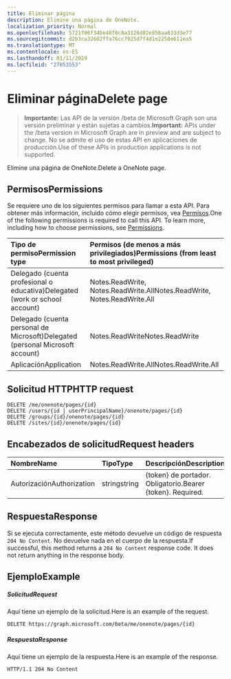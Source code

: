 ```yaml
---
title: Eliminar página
description: Elimine una página de OneNote.
localization_priority: Normal
ms.openlocfilehash: 5721f06f34be48f0c8a3126d82e858aa833d3e77
ms.sourcegitcommit: d2b3ca32602ffa76cc7925d7f4d1e2258e611ea5
ms.translationtype: MT
ms.contentlocale: es-ES
ms.lasthandoff: 01/11/2019
ms.locfileid: "27853553"
---
```

# <a name="delete-page"></a><span data-ttu-id="cd7f9-103">Eliminar página</span><span class="sxs-lookup"><span data-stu-id="cd7f9-103">Delete page</span></span>

> <span data-ttu-id="cd7f9-104">**Importante:** Las API de la versión /beta de Microsoft Graph son una versión preliminar y están sujetas a cambios.</span><span class="sxs-lookup"><span data-stu-id="cd7f9-104">**Important:** APIs under the /beta version in Microsoft Graph are in preview and are subject to change.</span></span> <span data-ttu-id="cd7f9-105">No se admite el uso de estas API en aplicaciones de producción.</span><span class="sxs-lookup"><span data-stu-id="cd7f9-105">Use of these APIs in production applications is not supported.</span></span>

<span data-ttu-id="cd7f9-106">Elimine una página de OneNote.</span><span class="sxs-lookup"><span data-stu-id="cd7f9-106">Delete a OneNote page.</span></span>
## <a name="permissions"></a><span data-ttu-id="cd7f9-107">Permisos</span><span class="sxs-lookup"><span data-stu-id="cd7f9-107">Permissions</span></span>
<span data-ttu-id="cd7f9-p102">Se requiere uno de los siguientes permisos para llamar a esta API. Para obtener más información, incluido cómo elegir permisos, vea [Permisos](/graph/permissions-reference).</span><span class="sxs-lookup"><span data-stu-id="cd7f9-p102">One of the following permissions is required to call this API. To learn more, including how to choose permissions, see [Permissions](/graph/permissions-reference).</span></span>

|<span data-ttu-id="cd7f9-110">Tipo de permiso</span><span class="sxs-lookup"><span data-stu-id="cd7f9-110">Permission type</span></span>      | <span data-ttu-id="cd7f9-111">Permisos (de menos a más privilegiados)</span><span class="sxs-lookup"><span data-stu-id="cd7f9-111">Permissions (from least to most privileged)</span></span>              |
|:--------------------|:---------------------------------------------------------|
|<span data-ttu-id="cd7f9-112">Delegado (cuenta profesional o educativa)</span><span class="sxs-lookup"><span data-stu-id="cd7f9-112">Delegated (work or school account)</span></span> | <span data-ttu-id="cd7f9-113">Notes.ReadWrite, Notes.ReadWrite.All</span><span class="sxs-lookup"><span data-stu-id="cd7f9-113">Notes.ReadWrite, Notes.ReadWrite.All</span></span>    |
|<span data-ttu-id="cd7f9-114">Delegado (cuenta personal de Microsoft)</span><span class="sxs-lookup"><span data-stu-id="cd7f9-114">Delegated (personal Microsoft account)</span></span> | <span data-ttu-id="cd7f9-115">Notes.ReadWrite</span><span class="sxs-lookup"><span data-stu-id="cd7f9-115">Notes.ReadWrite</span></span>    |
|<span data-ttu-id="cd7f9-116">Aplicación</span><span class="sxs-lookup"><span data-stu-id="cd7f9-116">Application</span></span> | <span data-ttu-id="cd7f9-117">Notes.ReadWrite.All</span><span class="sxs-lookup"><span data-stu-id="cd7f9-117">Notes.ReadWrite.All</span></span> |

## <a name="http-request"></a><span data-ttu-id="cd7f9-118">Solicitud HTTP</span><span class="sxs-lookup"><span data-stu-id="cd7f9-118">HTTP request</span></span>
<!-- { "blockType": "ignored" } -->
```http
DELETE /me/onenote/pages/{id}
DELETE /users/{id | userPrincipalName}/onenote/pages/{id}
DELETE /groups/{id}/onenote/pages/{id}
DELETE /sites/{id}/onenote/pages/{id}
```
## <a name="request-headers"></a><span data-ttu-id="cd7f9-119">Encabezados de solicitud</span><span class="sxs-lookup"><span data-stu-id="cd7f9-119">Request headers</span></span>
| <span data-ttu-id="cd7f9-120">Nombre</span><span class="sxs-lookup"><span data-stu-id="cd7f9-120">Name</span></span>       | <span data-ttu-id="cd7f9-121">Tipo</span><span class="sxs-lookup"><span data-stu-id="cd7f9-121">Type</span></span> | <span data-ttu-id="cd7f9-122">Descripción</span><span class="sxs-lookup"><span data-stu-id="cd7f9-122">Description</span></span>|
|:---------------|:--------|:----------|
| <span data-ttu-id="cd7f9-123">Autorización</span><span class="sxs-lookup"><span data-stu-id="cd7f9-123">Authorization</span></span>  | <span data-ttu-id="cd7f9-124">string</span><span class="sxs-lookup"><span data-stu-id="cd7f9-124">string</span></span>  | <span data-ttu-id="cd7f9-p103">{token} de portador. Obligatorio.</span><span class="sxs-lookup"><span data-stu-id="cd7f9-p103">Bearer {token}. Required.</span></span> |

## <a name="response"></a><span data-ttu-id="cd7f9-127">Respuesta</span><span class="sxs-lookup"><span data-stu-id="cd7f9-127">Response</span></span>

<span data-ttu-id="cd7f9-p104">Si se ejecuta correctamente, este método devuelve un código de respuesta `204 No Content`. No devuelve nada en el cuerpo de la respuesta.</span><span class="sxs-lookup"><span data-stu-id="cd7f9-p104">If successful, this method returns a `204 No Content` response code. It does not return anything in the response body.</span></span>

## <a name="example"></a><span data-ttu-id="cd7f9-130">Ejemplo</span><span class="sxs-lookup"><span data-stu-id="cd7f9-130">Example</span></span>
##### <a name="request"></a><span data-ttu-id="cd7f9-131">Solicitud</span><span class="sxs-lookup"><span data-stu-id="cd7f9-131">Request</span></span>
<span data-ttu-id="cd7f9-132">Aquí tiene un ejemplo de la solicitud.</span><span class="sxs-lookup"><span data-stu-id="cd7f9-132">Here is an example of the request.</span></span>
<!-- {
  "blockType": "request",
  "name": "delete_page"
}-->
```http
DELETE https://graph.microsoft.com/beta/me/onenote/pages/{id}
```
##### <a name="response"></a><span data-ttu-id="cd7f9-133">Respuesta</span><span class="sxs-lookup"><span data-stu-id="cd7f9-133">Response</span></span>
<span data-ttu-id="cd7f9-134">Aquí tiene un ejemplo de la respuesta.</span><span class="sxs-lookup"><span data-stu-id="cd7f9-134">Here is an example of the response.</span></span>
<!-- {
  "blockType": "response",
  "truncated": true
} -->
```http
HTTP/1.1 204 No Content
```

<!-- uuid: 8fcb5dbc-d5aa-4681-8e31-b001d5168d79
2015-10-25 14:57:30 UTC -->
<!-- {
  "type": "#page.annotation",
  "description": "Delete page",
  "keywords": "",
  "section": "documentation",
  "tocPath": ""
}-->
